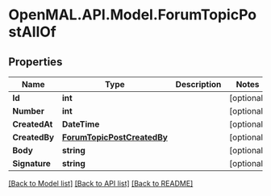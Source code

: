 # OpenMAL.API.Model.ForumTopicPostAllOf
## Properties

Name | Type | Description | Notes
------------ | ------------- | ------------- | -------------
**Id** | **int** |  | [optional] 
**Number** | **int** |  | [optional] 
**CreatedAt** | **DateTime** |  | [optional] 
**CreatedBy** | [**ForumTopicPostCreatedBy**](ForumTopicPostCreatedBy.md) |  | [optional] 
**Body** | **string** |  | [optional] 
**Signature** | **string** |  | [optional] 

[[Back to Model list]](../README.md#documentation-for-models) [[Back to API list]](../README.md#documentation-for-api-endpoints) [[Back to README]](../README.md)

